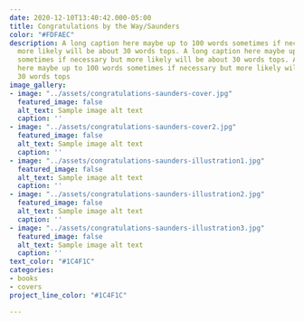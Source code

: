 ```yaml
---
date: 2020-12-10T13:40:42.000-05:00
title: Congratulations by the Way/Saunders
color: "#FDFAEC"
description: A long caption here maybe up to 100 words sometimes if necessary but
  more likely will be about 30 words tops. A long caption here maybe up to 100 words
  sometimes if necessary but more likely will be about 30 words tops. A long caption
  here maybe up to 100 words sometimes if necessary but more likely will be about
  30 words tops
image_gallery:
- image: "../assets/congratulations-saunders-cover.jpg"
  featured_image: false
  alt_text: Sample image alt text
  caption: ''
- image: "../assets/congratulations-saunders-cover2.jpg"
  featured_image: false
  alt_text: Sample image alt text
  caption: ''
- image: "../assets/congratulations-saunders-illustration1.jpg"
  featured_image: false
  alt_text: Sample image alt text
  caption: ''
- image: "../assets/congratulations-saunders-illustration2.jpg"
  featured_image: false
  alt_text: Sample image alt text
  caption: ''
- image: "../assets/congratulations-saunders-illustration3.jpg"
  featured_image: false
  alt_text: Sample image alt text
  caption: ''
text_color: "#1C4F1C"
categories:
- books
- covers
project_line_color: "#1C4F1C"

---
```

